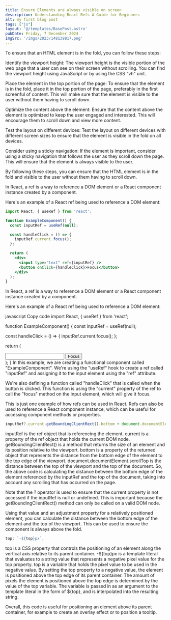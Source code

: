 ```yaml
---
title: Ensure Elements are always visible on screen
description: Understanding React Refs A Guide for Beginners
alt: my first blog post
tags: ["js"]
layout: '@/templates/BasePost.astro'
pubDate: Friday, 7 December 2024
imgSrc: '/imgs/2023/148139817.png'
---
```


To ensure that an HTML element is in the fold, you can follow these steps:

Identify the viewport height: The viewport height is the visible portion of the web page that a user can see on their screen without scrolling. You can find the viewport height using JavaScript or by using the CSS "vh" unit.

Place the element in the top portion of the page: To ensure that the element is in the fold, place it in the top portion of the page, preferably in the first screenful of content. This will make sure that the element is visible to the user without them having to scroll down.

Optimize the content above the element: Ensure that the content above the element is optimized to keep the user engaged and interested. This will encourage them to scroll down and view more content.

Test the layout on different devices: Test the layout on different devices with different screen sizes to ensure that the element is visible in the fold on all devices.

Consider using a sticky navigation: If the element is important, consider using a sticky navigation that follows the user as they scroll down the page. This will ensure that the element is always visible to the user.

By following these steps, you can ensure that the HTML element is in the fold and visible to the user without them having to scroll down.

In React, a ref is a way to reference a DOM element or a React component instance created by a component.

Here's an example of a React ref being used to reference a DOM element:

```jsx
import React, { useRef } from 'react';

function ExampleComponent() {
  const inputRef = useRef(null);

  const handleClick = () => {
    inputRef.current.focus();
  };

  return (
    <div>
      <input type="text" ref={inputRef} />
      <button onClick={handleClick}>Focus</button>
    </div>
  );
}
```

In React, a ref is a way to reference a DOM element or a React component instance created by a component.

Here's an example of a React ref being used to reference a DOM element:

javascript
Copy code
import React, { useRef } from 'react';

function ExampleComponent() {
  const inputRef = useRef(null);

  const handleClick = () => {
    inputRef.current.focus();
  };

  return (
    <div>
      <input type="text" ref={inputRef} />
      <button onClick={handleClick}>Focus</button>
    </div>
  );
}
In this example, we are creating a functional component called "ExampleComponent". We're using the "useRef" hook to create a ref called "inputRef" and assigning it to the input element using the "ref" attribute.

We're also defining a function called "handleClick" that is called when the button is clicked. This function is using the "current" property of the ref to call the "focus" method on the input element, which will give it focus.

This is just one example of how refs can be used in React. Refs can also be used to reference a React component instance, which can be useful for accessing component methods or properties.


```jsx
inputRef?.current.getBoundingClientRect().bottom + document.documentElement.scrollTop
```

inputRef is the ref object that is referencing the element.
current is a property of the ref object that holds the current DOM node.
getBoundingClientRect() is a method that returns the size of an element and its position relative to the viewport.
bottom is a property of the returned object that represents the distance from the bottom edge of the element to the top edge of the viewport.
document.documentElement.scrollTop is the distance between the top of the viewport and the top of the document.
So, the above code is calculating the distance between the bottom edge of the element referenced by the inputRef and the top of the document, taking into account any scrolling that has occurred on the page.

Note that the ? operator is used to ensure that the current property is not accessed if the inputRef is null or undefined. This is important because the getBoundingClientRect() method can only be called on a valid DOM node.

Using that value and an adjustment property for a relatively positioned element, you can calculate the distance between the bottom edge of the element and the top of the viewport. This can be used to ensure the component is always above the fold.

```jsx
top: `-${top}px`,
```

top is a CSS property that controls the positioning of an element along the vertical axis relative to its parent container.
-${top}px is a template literal that evaluates to a string value that represents a negative pixel value for the top property.
top is a variable that holds the pixel value to be used in the negative value.
By setting the top property to a negative value, the element is positioned above the top edge of its parent container. The amount of pixels the element is positioned above the top edge is determined by the value of the top variable. The variable is passed in as an argument to the template literal in the form of ${top}, and is interpolated into the resulting string.

Overall, this code is useful for positioning an element above its parent container, for example to create an overlay effect or to position a tooltip.
